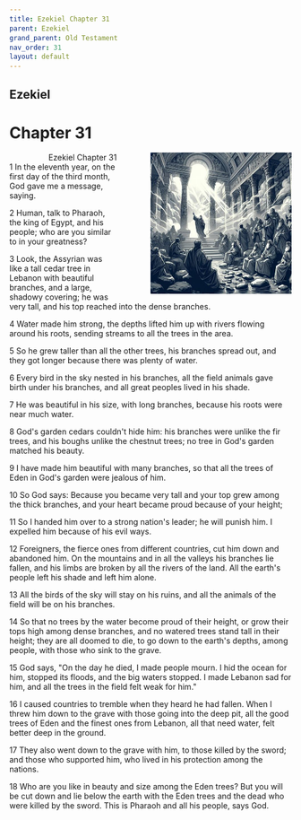 ```yaml
---
title: Ezekiel Chapter 31
parent: Ezekiel
grand_parent: Old Testament
nav_order: 31
layout: default
---
```


## Ezekiel

# Chapter 31

<div style="clear: both; text-align: right;">
    <img src="/assets/Image/Ezekiel/500/31.jpg" alt="Ezekiel Chapter 31" class="chapter-image" style="max-width: 50%; height: auto; float: right; margin: 0 0 10px 10px; padding-left: 10%;">
    <figcaption style="font-size: 14px;">Ezekiel Chapter 31</figcaption>
</div>
1 In the eleventh year, on the first day of the third month, God gave me a message, saying.

2 Human, talk to Pharaoh, the king of Egypt, and his people; who are you similar to in your greatness?

3 Look, the Assyrian was like a tall cedar tree in Lebanon with beautiful branches, and a large, shadowy covering; he was very tall, and his top reached into the dense branches.

4 Water made him strong, the depths lifted him up with rivers flowing around his roots, sending streams to all the trees in the area.

5 So he grew taller than all the other trees, his branches spread out, and they got longer because there was plenty of water.

6 Every bird in the sky nested in his branches, all the field animals gave birth under his branches, and all great peoples lived in his shade.

7 He was beautiful in his size, with long branches, because his roots were near much water.

8 God's garden cedars couldn't hide him: his branches were unlike the fir trees, and his boughs unlike the chestnut trees; no tree in God's garden matched his beauty.

9 I have made him beautiful with many branches, so that all the trees of Eden in God's garden were jealous of him.

10 So God says: Because you became very tall and your top grew among the thick branches, and your heart became proud because of your height;

11 So I handed him over to a strong nation's leader; he will punish him. I expelled him because of his evil ways.

12 Foreigners, the fierce ones from different countries, cut him down and abandoned him. On the mountains and in all the valleys his branches lie fallen, and his limbs are broken by all the rivers of the land. All the earth's people left his shade and left him alone.

13 All the birds of the sky will stay on his ruins, and all the animals of the field will be on his branches.

14 So that no trees by the water become proud of their height, or grow their tops high among dense branches, and no watered trees stand tall in their height; they are all doomed to die, to go down to the earth's depths, among people, with those who sink to the grave.

15 God says, "On the day he died, I made people mourn. I hid the ocean for him, stopped its floods, and the big waters stopped. I made Lebanon sad for him, and all the trees in the field felt weak for him."

16 I caused countries to tremble when they heard he had fallen. When I threw him down to the grave with those going into the deep pit, all the good trees of Eden and the finest ones from Lebanon, all that need water, felt better deep in the ground.

17 They also went down to the grave with him, to those killed by the sword; and those who supported him, who lived in his protection among the nations.

18 Who are you like in beauty and size among the Eden trees? But you will be cut down and lie below the earth with the Eden trees and the dead who were killed by the sword. This is Pharaoh and all his people, says God.


